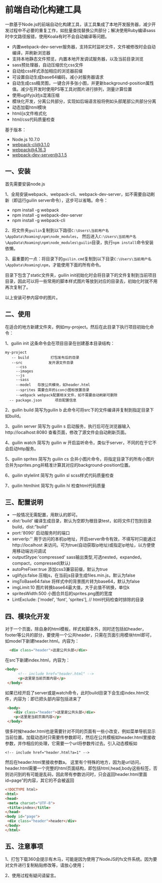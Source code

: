 ﻿# 前端自动化构建工具

一款基于Node.js的前端自动化构建工具，该工具集成了本地开发服务器，减少开发过程中不必要的重复工作，如批量查找替换公共部分；解决使用Ruby编译sass时中文路径报错，使用Koala有时不会自动编译等问题。

 - 内置webpack-dev-server服务器，支持实时监听文件，文件被修改时会自动编译，并刷新浏览器
 - 支持本地静态文件预览，内置本地开发调试服务器，以及当前目录浏览
 - sass预处理器，自动压缩优化css文件
 - 自动给css样式添加相应的浏览器前缀
 - 可设置自动生成base64编码，减小对服务器请求
 - 自动生成css精灵图，一键合并多张小图，并更新background-position属性值。减少在开发时使用PS等工具对图片进行排列，测量计算位置 
 - 使用uglifyjs对js混淆压缩 
 - 模块化开发，分离公共部分，实现如后端语言般将例如头部尾部公共部分分离
 - 动态加载html模块
 - html/js文件格式化
 - html/css代码质量检查
 
基于版本：
 - Node.js 10.7.0  
 - webpack-cli@3.1.0
 - webpack@4.16.3
 - webpack-dev-server@3.1.5
 

## 一、安装

首先需要安装node.js

1、全局安装webpack、webpack-cli、webpack-dev-server，如不需要自动刷新（即运行guilin server命令），这步可以省略。命令：
   - npm install -g webpack
   - npm install -g webpack-dev-server
   - npm install -g webpack-cli

2、将文件夹`guilin`复制到以下路径`C:\Users\当前用户名\AppData\Roaming\npm\node_modules`，
   然后进入`C:\Users\当前用户名\AppData\Roaming\npm\node_modules\guilin`目录，执行`npm install`命令安装依懒。

3、最重要的一点：将目录下的`guilin.cmd`复制到以下目录`C:\Users\当前用户名\AppData\Roaming\npm`，才能使用下面的所有命令。

   目录下包含了static文件夹，guilin init初始化时会将目录下的文件复制到当前项目目录，因此可以将一些常用的脚本样式图片等放到对应的目录去，初始化时就不用再次复制了。

   以上安装可参内容中的图片。

## 二、使用

   在适合的地方新建文件夹，例如my-project。然后在此目录下执行项目初始化命令：

   1、guilin init
   这条命令会在项目目录在创建基本目录结构：

    my-project
       -- build          打包发布后的目录
       --src            发开源文件目录
         --css
         --images
         --js
         --sass
         --model   存放公共模块，如header.html
         --sprites 需要合并的icon小图标放置目录
         --webpack webpack配置相关文件，如不需要自动刷新可删除
      -- package.json      项目配置信息

  2、guilin build
   简写为guilin b
   此命令可将src下的文件编译并复制到指定目录下如build。

   3、guilin server
   简写为 guilin s
   启动服务，执行后可在浏览器输入 http://localhost:8080 查看页面，修改了源文件会自动刷新页面。

   4、guilin watch
   简写为 guilin w
   开启监听命令，类似于server，不同的在于它不会启动http服务。
   
   5、guilin sprites
   简写为 guilin cs
   合并小图片命令，将指定目录下的所有小图片合并为sprites.png并精准计算其对应的background-position位置。
   
   6、guilin stylelint
      简写为 guilin sl
      scss样式代码质量检查
      
   7、guilin htmlhint
      简写为 guilin hl
      检查html代码质量 


## 三、配置说明

- 一般情况无需配置，用默认的即可。
- dist:'build' 编译生成目录，默认为空即为根目录test，如将文件打包到目录build，dist:”build”
- port:'8090' 启动服务时的端口
- serverIp:'' 用于访问的本机ip地址，开启server命令有效，不填写时只能通过 http://localhost 来访问。可为true(自动获取ip地址)或指定ip地址，以方便使用移动端访问调试
- outputStype:'compressed' sass输出类型,可选nested，expanded，compact，compressed(默认)
- autoPreFixer:true 添加css3兼容前缀，默认为true
- uglifyjs:false 压缩js，在当前js目录生成files.min.js，默认为false
- imgToBase64:false 将样式中的背景图片转为base64，默认为false
- imgLimit:10 图片转换base64最大值，大于此值不转换，单位k
- spritesWidth:500 小图合并后的sprites.png图的宽度
- LintExclude: ['model', 'font', 'sprites'], // html代码检查时排除的目录

## 四、模块化开发

   对于一个页面，除自身的html模板，样式和脚本外，同时还包括如header，footer等公共的部分，要使用一个公共header，只需在页面引用模块html即可，
  如model下新建header.html。内容为：
```html
  <div class="header">这是公共头部</div>
```
在src下新建index.html，内容为：
```html
<body>
      <!-- include href="header.html" -->
      <p>这里是当前页面内容</p>
 </body>
```

   如果已经开启了server或是watch命令，此时build目录下会生成index.html文件，内容为：即已把头部内容包括进来了
   ```html
    <body>
       <div class="header">这里是公共头部</div>
       <p>这里是当前页面内容</p>
    </body>
```
   很多时候header.html也是需要针对不同的页面有一些小改变，例如菜单导航显示当前位置。加载动态时只需要传参数即可，然后在公共模板如header.html里接收参数，并作相应的处理，它需要一个url将参数传过去。引入动态模板如

    <!-- include href="header.html?a=1" -->

   然后在header.html里接收参数a。
   这里有个特殊的地方，因为是url访问，header.html需要一个完整的html页面结构，即包括html,head,body这些标签，否则访问到的有可能是乱码，因此带有参数访问时，只会返回header.html里面id=page”的内容，其它的不会被返回
   ```html
<!DOCTYPE html>
<html>
<head>
    <meta charset="UTF-8">
    <title>index</title>
</head>
<body id="page">
    <div class="header">header</div>
</body>
</html>
```

## 五、注意事项

   1、打包下载360会提示有木马，可能是因为使用了NodeJS的fs文件系统。因为要对文件进行复制粘贴修改等，请放心使用；

   2、使用过程有疑问请留言。


